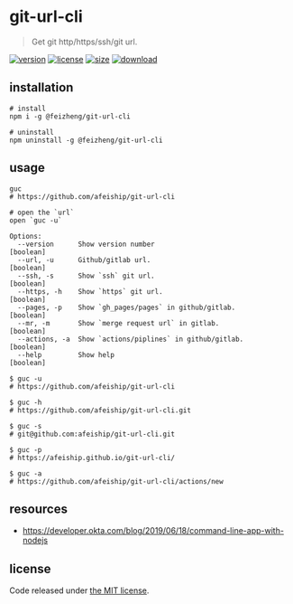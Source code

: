 # git-url-cli
> Get git http/https/ssh/git url.

[![version][version-image]][version-url]
[![license][license-image]][license-url]
[![size][size-image]][size-url]
[![download][download-image]][download-url]


## installation
```shell
# install
npm i -g @feizheng/git-url-cli

# uninstall
npm uninstall -g @feizheng/git-url-cli
```

## usage
```shell
guc
# https://github.com/afeiship/git-url-cli

# open the `url`
open `guc -u`
```
~~~
Options:
  --version      Show version number                                   [boolean]
  --url, -u      Github/gitlab url.                                    [boolean]
  --ssh, -s      Show `ssh` git url.                                   [boolean]
  --https, -h    Show `https` git url.                                 [boolean]
  --pages, -p    Show `gh_pages/pages` in github/gitlab.               [boolean]
  --mr, -m       Show `merge request url` in gitlab.                   [boolean]
  --actions, -a  Show `actions/piplines` in github/gitlab.             [boolean]
  --help         Show help                                             [boolean]
~~~

```shell
$ guc -u
# https://github.com/afeiship/git-url-cli

$ guc -h
# https://github.com/afeiship/git-url-cli.git

$ guc -s
# git@github.com:afeiship/git-url-cli.git

$ guc -p
# https://afeiship.github.io/git-url-cli/

$ guc -a
# https://github.com/afeiship/git-url-cli/actions/new
```

## resources
- https://developer.okta.com/blog/2019/06/18/command-line-app-with-nodejs

## license
Code released under [the MIT license](https://github.com/afeiship/git-url-cli/blob/master/LICENSE.txt).

[version-image]: https://img.shields.io/npm/v/@feizheng/git-url-cli
[version-url]: https://npmjs.org/package/@feizheng/git-url-cli

[license-image]: https://img.shields.io/npm/l/@feizheng/git-url-cli
[license-url]: https://github.com/afeiship/git-url-cli/blob/master/LICENSE.txt

[size-image]: https://img.shields.io/bundlephobia/minzip/@feizheng/git-url-cli
[size-url]: https://github.com/afeiship/git-url-cli/blob/master/dist/git-url-cli.min.js

[download-image]: https://img.shields.io/npm/dm/@feizheng/git-url-cli
[download-url]: https://www.npmjs.com/package/@feizheng/git-url-cli

